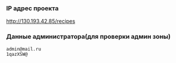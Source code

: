 
### IP адрес проекта 

http://130.193.42.85/recipes

### Данные администратора(для проверки админ зоны)
```
admin@mail.ru
1qazXSW@
```
